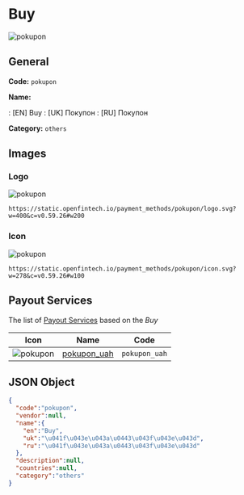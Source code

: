 
# Buy 
![pokupon](https://static.openfintech.io/payment_methods/pokupon/logo.svg?w=400&c=v0.59.26#w200)  

## General 
**Code:** `pokupon` 
 
**Name:** 
 
:	[EN] Buy 
:	[UK] Покупон 
:	[RU] Покупон 
 
**Category:** `others` 
 

## Images 

### Logo 
![pokupon](https://static.openfintech.io/payment_methods/pokupon/logo.svg?w=400&c=v0.59.26#w200)  

```
https://static.openfintech.io/payment_methods/pokupon/logo.svg?w=400&c=v0.59.26#w200
```  

### Icon 
![pokupon](https://static.openfintech.io/payment_methods/pokupon/icon.svg?w=278&c=v0.59.26#w100)  

```
https://static.openfintech.io/payment_methods/pokupon/icon.svg?w=278&c=v0.59.26#w100
```  

## Payout Services 
 
The list of [Payout Services](/payout-services/) based on the _Buy_ 

|Icon|Name|Code| 
|:---:|:---:|:---:| 
|![pokupon](https://static.openfintech.io/payout_methods/pokupon/icon.svg?w=278&c=v0.59.26#w40) |[pokupon_uah](/payout-services/pokupon_uah/)|`pokupon_uah`| 
 

## JSON Object 

```json
{
  "code":"pokupon",
  "vendor":null,
  "name":{
    "en":"Buy",
    "uk":"\u041f\u043e\u043a\u0443\u043f\u043e\u043d",
    "ru":"\u041f\u043e\u043a\u0443\u043f\u043e\u043d"
  },
  "description":null,
  "countries":null,
  "category":"others"
}
```  
